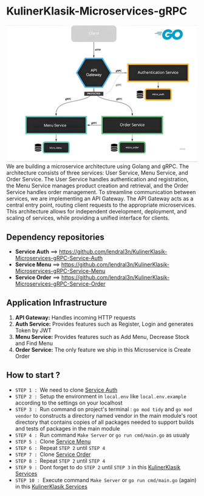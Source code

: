 # KulinerKlasik-Microservices-gRPC

![KulinerKlasik-Microservices-gRPC](/pkg/docs/photo_6088876605150705876_y.jpg)
We are building a microservice architecture using Golang and gRPC. The architecture consists of three services: User Service, Menu Service, and Order Service. The User Service handles authentication and registration, the Menu Service manages product creation and retrieval, and the Order Service handles order management. To streamline communication between services, we are implementing an API Gateway. The API Gateway acts as a central entry point, routing client requests to the appropriate microservices. This architecture allows for independent development, deployment, and scaling of services, while providing a unified interface for clients.

## Dependency repositories

- **Service Auth** ==> https://github.com/lendral3n/KulinerKlasik-Microservices-gRPC-Service-Auth
- **Service Menu** ==> https://github.com/lendral3n/KulinerKlasik-Microservices-gRPC-Service-Menu
- **Service Order** ==> https://github.com/lendral3n/KulinerKlasik-Microservices-gRPC-Service-Order

## Application Infrastructure

1. **API Gateway:** Handles incoming HTTP requests
2. **Auth Service:** Provides features such as Register, Login and generates Token by JWT
3. **Menu Service:** Provides features such as Add Menu, Decrease Stock and Find Menu
4. **Order Service:** The only feature we ship in this Microservice is Create Order

## How to start ?

- `STEP 1 : `We need to clone [Service Auth](https://github.com/lendral3n/KulinerKlasik-Microservices-gRPC-Service-Auth)
- `STEP 2 : `Setup the environment in `local.env` like `local.env.example` according to the settings on your localhost
- `STEP 3 : `Run command on project's terminal : `go mod tidy` and `go mod vendor` to constructs a directory named vendor in the main module's root directory that contains copies of all packages needed to support builds and tests of packages in the main module
- `STEP 4 : `Run command `Make Server` or `go run cmd/main.go` as usualy
- `STEP 5 : `Clone [Service Menu](https://github.com/lendral3n/KulinerKlasik-Microservices-gRPC-Service-Menu)
- `STEP 6 : `Repeat `STEP 2` until `STEP 4`
- `STEP 7 : `Clone [Service Order](https://github.com/lendral3n/KulinerKlasik-Microservices-gRPC-Service-Order)
- `STEP 8 : `Repeat `STEP 2` until `STEP 4`
- `STEP 9 : `Dont forget to do `STEP 2` until `STEP 3` in this [KulinerKlasik Services](https://github.com/lendral3n/KulinerKlasik-Microservices-gRPC)
- `STEP 10 : `Execute command `Make Server` or `go run cmd/main.go` (again) in this [KulinerKlasik Services](https://github.com/lendral3n/KulinerKlasik-Microservices-gRPC)
